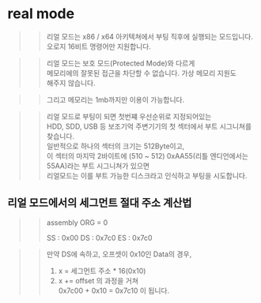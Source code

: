 # real mode

>> 리얼 모드는 x86 / x64 아키텍쳐에서 부팅 직후에 실행되는 모드입니다.  
>> 오로지 16비트 명령어만 지원합니다.  

>> 리얼 모드는 보호 모드(Protected Mode)와 다르게  
>> 메모리에의 잘못된 접근을 차단할 수 없습니다. 가상 메모리 지원도  
>> 해주지 않습니다.  

>> 그리고 메모리는 1mb까지만 이용이 가능합니다.  

>> 리얼 모드로 부팅이 되면 첫번쨰 우선순위로 지정되어있는   
>> HDD, SDD, USB 등 보조기억 주변기기의 첫 섹터에서 부트 시그니쳐를 찾습니다.  
>> 일반적으로 하나의 섹터의 크기는 512Byte이고,  
>> 이 섹터의 마지막 2바이트에 (510 ~ 512) 0xAA55(리틀 엔디언에서는 55AA)라는 부트 시그니쳐가 있으면  
>> 리얼모드는 이를 부트 가능한 디스크라고 인식하고 부팅을 시도합니다.   


## 리얼 모드에서의 세그먼트 절대 주소 계산법
>> assembly ORG = 0
>> 
>> SS : 0x00
>> DS : 0x7c0
>> ES : 0x7c0


>> 만약 DS에 속하고, 오프셋이 0x10인 Data의 경우,  
>> 1. x = 세그먼트 주소 * 16(0x10)
>> 2. x += offset
>> 의 과정을 거쳐  
>> 0x7c00 + 0x10 = 0x7c10 이 됩니다.    

